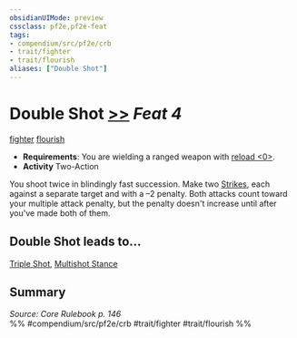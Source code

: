 ```yaml
---
obsidianUIMode: preview
cssclass: pf2e,pf2e-feat
tags:
- compendium/src/pf2e/crb
- trait/fighter
- trait/flourish
aliases: ["Double Shot"]
---
```

# Double Shot  [>>](../../rules/core-rulebook/chapter-9-playing-the-game.md#Actions "Two-Action") *Feat 4*  
[fighter](../../rules/traits/fighter.md)  [flourish](../../rules/traits/flourish.md)  

- **Requirements**: You are wielding a ranged weapon with [reload <0>](../../rules/traits/reload.md).
- **Activity** Two-Action

You shoot twice in blindingly fast succession. Make two [Strikes](../../rules/actions/strike.md), each against a separate target and with a –2 penalty. Both attacks count toward your multiple attack penalty, but the penalty doesn't increase until after you've made both of them.

## Double Shot leads to...

[Triple Shot](triple-shot.md), [Multishot Stance](multishot-stance.md)

## Summary

*Source: Core Rulebook p. 146*  
%% #compendium/src/pf2e/crb #trait/fighter #trait/flourish %%